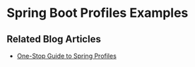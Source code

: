 # Spring Boot Profiles Examples
 
## Related Blog Articles

* [One-Stop Guide to Spring Profiles](https://reflectoring.io/spring-boot-profiles/)